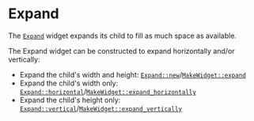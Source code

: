 # Expand

The [`Expand`][expand] widget expands its child to fill as much space as
available.

The Expand widget can be constructed to expand horizontally and/or vertically:

- Expand the child's width and height: [`Expand::new`][new]/[`MakeWidget::expand`][mw-expand]
- Expand the child's width only:
  [`Expand::horizontal`][horizontal]/[`MakeWidget::expand_horizontally`][mw-expand-h]
- Expand the child's height only:
  [`Expand::vertical`][vertical]/[`MakeWidget::expand_vertically`][mw-expand-v]

[expand]: <{{ docs }}/widgets/struct.Expand.html>
[new]: <{{ docs }}/widgets/struct.Expand.html#method.new>
[vertical]: <{{ docs }}/widgets/struct.Expand.html#method.vertical>
[horizontal]: <{{ docs }}/widgets/struct.Expand.html#method.horizontal>
[mw-expand]: <{{ docs }}/widget/trait.MakeWidget.html#method.expand>
[mw-expand-v]: <{{ docs }}/widget/trait.MakeWidget.html#method.expand_vertically>
[mw-expand-h]: <{{ docs }}/widget/trait.MakeWidget.html#method.expand_horizontally>
